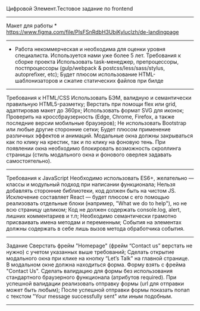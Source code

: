Цифровой Элемент.Тестовое задание по frontend

---

Макет для работы \*
https://www.figma.com/file/PIsFSnRdbH3UbiKyluclzh/de-landingpage

---

- Работа некоммерческая и необходима для оценки уровня специалиста. Используется нами уже более 5 лет.
  Требования к сборке проекта
  Использовать task-менеджер, препроцессоры, постпроцессоры (gulp/webpack & postcss/less/sass/stylus, autoprefixer, etc);
  Будет плюсом использование HTML-шаблонизаторов и сжатие статических файлов при билде

---

Требования к HTML/CSS
Использовать БЭМ, валидную и семантически правильную HTML5-разметку;
Верстать при помощи flex или grid, адаптировав макет до 360px;
Использовать формат SVG для иконок;
Проверить на кроссбраузерность (Edge, Chrome, Firefox, а также последние версии мобильные браузеров);
Не использовать Bootstrap или любые другие сторонние сетки;
Будет плюсом применение различных эффектов и анимаций.
Модальные окна должны закрываться как по клику на крестик, так и по клику на фоновую тень. При появлении окна необходимо блокировать возможность скроллинга страницы (стиль модального окна и фонового оверлея задавать самостоятельно).

---

Требования к JavaScript
Необходимо использовать ES6+, желательно — классы и модульный подход при написании функционала;
Нельзя добавлять сторонние библиотеки, код должен быть на чистом JS. Исключение составляет React — будет плюсом с его помощью реализовать отдельные блоки (например, "What we do to help"), но не всю страницу целиком;
Код не должен содержать console.log, alert, лишних комментариев и т.п;
Необходимо семантически грамотно присваивать имена методам и переменным;
События на элементах должны содержать в себе лишь вызов метода обработчика события.

---

Задание
Сверстать фрейм "Homepage" (фрейм “Contact us” верстать не нужно) с учетом указанных выше требований;
Сделать открытие модального окна при клике на кнопку “Let’s Talk" на главной странице. В модальном окне должна находиться форма. Форму взять с фрейма "Contact Us".
Сделать валидацию для формы без использования стандартного браузерного функционала (атрибутов required).
При успешной валидации реализовать отправку формы (url для отправки может быть любым);
После успешной отправки формы показать попап с текстом "Your message successfully sent" или иным подобным.

---
